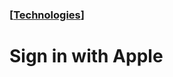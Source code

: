 ### [[Technologies](./human-interface-guidelines-markdown/technologies.md)]  
  
# **Sign in with Apple**  

